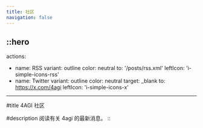 ```yaml
---
title: 社区
navigation: false
---
```


::hero
---
actions:
  - name: RSS
    variant: outline
    color: neutral
    to: '/posts/rss.xml'
    leftIcon: 'i-simple-icons-rss'
  - name: Twitter
    variant: outline
    color: neutral
    target: _blank
    to: https://x.com/4agi
    leftIcon: 'i-simple-icons-x'
---

#title
4AGI 社区

#description
阅读有关 4agi 的最新消息。
::
